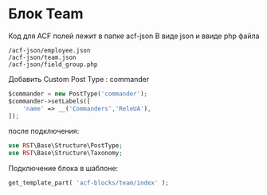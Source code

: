 # Блок Team

Код для ACF полей лежит в папке acf-json
В виде json и ввиде php файла
```
/acf-json/employee.json
/acf-json/team.json
/acf-json/field_group.php
```
Добавить Custom Post Type : сommander
```php
$сommander = new PostType('сommander');
$сommander->setLabels([
    'name' => __('Commanders','ReleUA'),
]);
```
после подключения:
```php
use RST\Base\Structure\PostType;
use RST\Base\Structure\Taxonomy;
```

Подключение блока в шаблоне:
```php
get_template_part( 'acf-blocks/team/index' );
```
